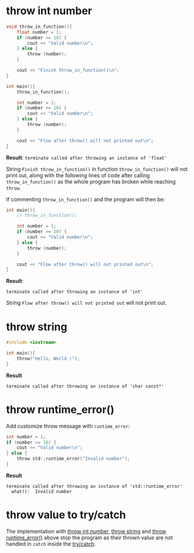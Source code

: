 # throw int number

```c
void throw_in_function(){
    float number = 1;
    if (number >= 10) {
        cout << "Valid number\n";
    } else {
        throw (number);
    }

    cout << "Finish throw_in_function()\n";
}

int main(){
    throw_in_function();

    int number = 1;
    if (number >= 10) {
        cout << "Valid number\n";
    } else {
        throw (number);
    }

    cout << "Flow after throw() will not printed out\n";
}
```

**Result**: ``terminate called after throwing an instance of 'float'``

String ``Finish throw_in_function()`` in function ``throw_in_function()`` will not print out, along with the following lines of code after calling ``throw_in_function()`` as the whole program has broken while reaching ``throw``.

If commenting ``throw_in_function()`` and the program will then be:

```c
int main(){
    // throw_in_function();

    int number = 1;
    if (number >= 10) {
        cout << "Valid number\n";
    } else {
        throw (number);
    }

    cout << "Flow after throw() will not printed out\n";
}
```
**Result**:
```
terminate called after throwing an instance of 'int'
```

String ``Flow after throw() will not printed out`` will not print out.

# throw string

```c
#include <iostream>

int main(){
    throw("Hello, World !");
}
```
**Result**

```
terminate called after throwing an instance of 'char const*'
```

# throw runtime_error()

Add customize throw message with ``runtime_error``:

```c
int number = 1;
if (number >= 10) {
    cout << "Valid number\n";
} else {
    throw std::runtime_error("Invalid number");
}
```
**Result**
```
terminate called after throwing an instance of 'std::runtime_error'
  what():  Invalid number
```
# throw value to try/catch

The implementation with [throw int number](), [throw string]() and [throw runtime_error()]() above stop the program as their thrown value are not handled in ``catch`` inside the [try/catch](try%20catch.md).
